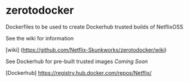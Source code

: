 zerotodocker
============

Dockerfiles to be used to create Dockerhub trusted builds of NetflixOSS

See the wiki for information

[wiki] (https://github.com/Netflix-Skunkworks/zerotodocker/wiki)

See Dockerhub for pre-built trusted images *Coming Soon*

[Dockerhub] https://registry.hub.docker.com/repos/Netflix/
